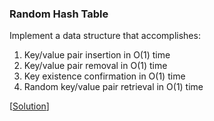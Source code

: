 ### Random Hash Table

Implement a data structure that accomplishes:

1. Key/value pair insertion in O(1) time
2. Key/value pair removal in O(1) time
3. Key existence confirmation in O(1) time
4. Random key/value pair retrieval in O(1) time

\[[Solution](solution.js)\]
